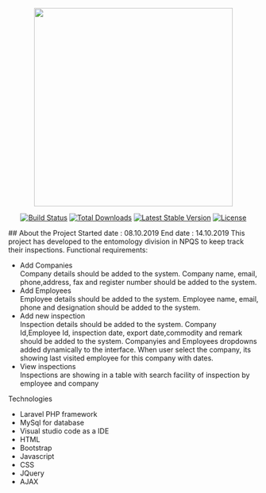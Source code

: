 <p align="center"><img src="https://res.cloudinary.com/dtfbvvkyp/image/upload/v1566331377/laravel-logolockup-cmyk-red.svg" width="400"></p>

<p align="center">
<a href="https://travis-ci.org/laravel/framework"><img src="https://travis-ci.org/laravel/framework.svg" alt="Build Status"></a>
<a href="https://packagist.org/packages/laravel/framework"><img src="https://poser.pugx.org/laravel/framework/d/total.svg" alt="Total Downloads"></a>
<a href="https://packagist.org/packages/laravel/framework"><img src="https://poser.pugx.org/laravel/framework/v/stable.svg" alt="Latest Stable Version"></a>
<a href="https://packagist.org/packages/laravel/framework"><img src="https://poser.pugx.org/laravel/framework/license.svg" alt="License"></a>
</p>
<p>
## About the Project
Started date : 08.10.2019
End date : 14.10.2019
This project has developed to the entomology division in NPQS to keep track their inspections. 
Functional requirements:
<ul>
<li>Add Companies</li>
Company details should be added to the system. Company name, email, phone,address, fax and register number should be added to the system.
<li>Add Employees</li>
Employee details should be added to the system. Employee name, email, phone and designation should be added to the system.
<li>Add new inspection</li>
Inspection details should be added to the system. Company Id,Employee Id, inspection date, export date,commodity and remark should be added to the system. Companyies and Employees dropdowns added dynamically to the interface. When user select the company, its showing last visited employee for this company with dates.
<li>View inspections</li>
Inspections are showing in a table with search facility of inspection by employee and company
</ul>
Technologies
<ul>
<li>Laravel PHP framework</li>
<li>MySql for database</li>
<li>Visual studio code as a IDE</li>
<li>HTML</li>
<li>Bootstrap</li>
<li>Javascript</li>
<li>CSS</li>
<li>JQuery</li>
<li>AJAX</li>


</ul>
</p>